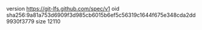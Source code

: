 version https://git-lfs.github.com/spec/v1
oid sha256:9a81a753d6909f3d985cb6015b6ef5c56319c1644f675e348cda2dd9930f3779
size 12110
